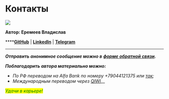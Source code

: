 # Контакты

![](https://lh3.googleusercontent.com/8KRJh5XXh\_Ku6RsXqGDd7JF\_1F7upBR3ydHsUEy77DYUB5tmZaGrMqA4\_IBrtuFrt70ybyxdv4FL20gEs8JLuA\_i\_7VkQEHTI6XroF2FoxiNLYg4RwF9cQYIn1CemdZZxoOfeXgO)

**Автор: Еремеев Владислав**

****[**GitHub**](https://github.com/VladislavEremeev/QA\_bible) | [**LinkedIn**](https://www.linkedin.com/in/vladislaveremeev/) | [**Telegram**](https://t.me/Vladislav\_Eremeev)

***

_**Отправить анонимное сообщение можно в**_ [_**форме обратной связи**_](https://forms.yandex.ru/u/61e02b48c0332911705c01f8/)_**.**_

_**Поблагодарить автора материально можно:**_

* _По РФ переводом на Alfa Bank по номеру +79044121375 или_ [_так_](https://money.alfabank.ru/p2p/web/transfer/veremeev9866)_;_
* _Международным переводом через_ [_QIWI_](https://qiwi.com/n/VLADISLAV610)__



_<mark style="color:green;">Удачи в карьере!</mark>_
